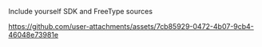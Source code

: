Include yourself SDK and FreeType sources

https://github.com/user-attachments/assets/7cb85929-0472-4b07-9cb4-46048e73981e
